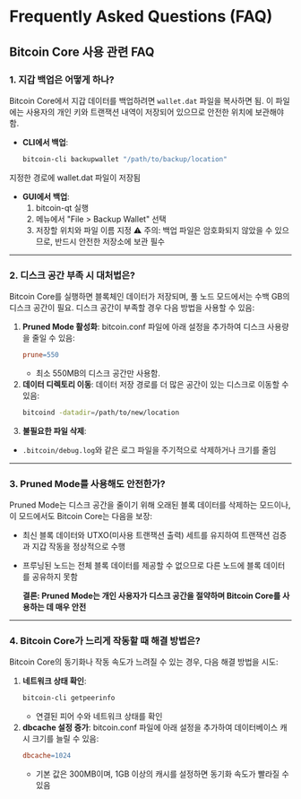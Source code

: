 # Frequently Asked Questions (FAQ)

## Bitcoin Core 사용 관련 FAQ

### 1. 지갑 백업은 어떻게 하나?
Bitcoin Core에서 지갑 데이터를 백업하려면 `wallet.dat` 파일을 복사하면 됨. 이 파일에는 사용자의 개인 키와 트랜잭션 내역이 저장되어 있으므로 안전한 위치에 보관해야 함.

- **CLI에서 백업**:
    ```bash
    bitcoin-cli backupwallet "/path/to/backup/location"
    ```
지정한 경로에 wallet.dat 파일이 저장됨

- **GUI에서 백업**:
    1. bitcoin-qt 실행
    1. 메뉴에서 "File > Backup Wallet" 선택
    1. 저장할 위치와 파일 이름 지정
    ⚠️ 주의: 백업 파일은 암호화되지 않았을 수 있으므로, 반드시 안전한 저장소에 보관 필수

---

### 2. 디스크 공간 부족 시 대처법은?
Bitcoin Core를 실행하면 블록체인 데이터가 저장되며, 풀 노드 모드에서는 수백 GB의 디스크 공간이 필요. 디스크 공간이 부족할 경우 다음 방법을 사용할 수 있음:

1. **Pruned Mode 활성화**: bitcoin.conf 파일에 아래 설정을 추가하여 디스크 사용량을 줄일 수 있음:
    ```makefile
    prune=550
    ```
    - 최소 550MB의 디스크 공간만 사용함.
1. **데이터 디렉토리 이동**: 데이터 저장 경로를 더 많은 공간이 있는 디스크로 이동할 수 있음:
    ```bash
    bitcoind -datadir=/path/to/new/location
    ```
1. **불필요한 파일 삭제**:
- `.bitcoin/debug.log`와 같은 로그 파일을 주기적으로 삭제하거나 크기를 줄임

---

### 3. Pruned Mode를 사용해도 안전한가?
Pruned Mode는 디스크 공간을 줄이기 위해 오래된 블록 데이터를 삭제하는 모드이나, 이 모드에서도 Bitcoin Core는 다음을 보장:

- 최신 블록 데이터와 UTXO(미사용 트랜잭션 출력) 세트를 유지하여 트랜잭션 검증과 지갑 작동을 정상적으로 수행
- 프루닝된 노드는 전체 블록 데이터를 제공할 수 없으므로 다른 노드에 블록 데이터를 공유하지 못함

    **결론: Pruned Mode는 개인 사용자가 디스크 공간을 절약하며 Bitcoin Core를 사용하는 데 매우 안전**

---

### 4. Bitcoin Core가 느리게 작동할 때 해결 방법은?
Bitcoin Core의 동기화나 작동 속도가 느려질 수 있는 경우, 다음 해결 방법을 시도:

1. **네트워크 상태 확인**:
    ```bash
    bitcoin-cli getpeerinfo
    ```
    - 연결된 피어 수와 네트워크 상태를 확인
1. **dbcache 설정 증가**: bitcoin.conf 파일에 아래 설정을 추가하여 데이터베이스 캐시 크기를 늘릴 수 있음:
    ```makefile
    dbcache=1024
    ```
    - 기본 값은 300MB이며, 1GB 이상의 캐시를 설정하면 동기화 속도가 빨라질 수 있음

